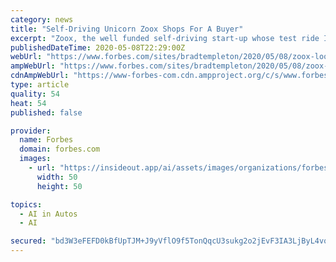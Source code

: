 ```yaml
---
category: news
title: "Self-Driving Unicorn Zoox Shops For A Buyer"
excerpt: "Zoox, the well funded self-driving start-up whose test ride I wrote about earlier this week, is reported by “The Information” to be shopping itself for sale."
publishedDateTime: 2020-05-08T22:29:00Z
webUrl: "https://www.forbes.com/sites/bradtempleton/2020/05/08/zoox-looks-to-be-sold/"
ampWebUrl: "https://www.forbes.com/sites/bradtempleton/2020/05/08/zoox-looks-to-be-sold/amp/"
cdnAmpWebUrl: "https://www-forbes-com.cdn.ampproject.org/c/s/www.forbes.com/sites/bradtempleton/2020/05/08/zoox-looks-to-be-sold/amp/"
type: article
quality: 54
heat: 54
published: false

provider:
  name: Forbes
  domain: forbes.com
  images:
    - url: "https://insideout.app/ai/assets/images/organizations/forbes.com-50x50.jpg"
      width: 50
      height: 50

topics:
  - AI in Autos
  - AI

secured: "bd3W3eFEFD0kBfUpTJM+J9yVflO9f5TonQqcU3sukg2o2jEvF3IA3LjByL4vo50+KVLXGb66svDC+9V0FhbPukPcBbreE5JQSTnUbhjWfgVnQD3l/5LRgsS1FaeSMcNs6HyKQWhT0Pkuc4vpudaFf5ZFnZqfgKVDp2E66VkgrPrK1pB4FsyCHxJEG9SgE99KKySPpbbYm15Z2u+JTi8tohEkPpd9Zn5T7GYx0se7w/4M0bqd00+Jx+o1OzPrf4y/F1A6KacTEYB1lMgw3sVVQjrKO1b5FLGfZB/1EBP4hbm7Vt6q2TGbVYLqXMT/S1DGYo1KJQDYzo3+wML9PAZxSNkChAOMher+bnFn9hZ1QLP0Rw1mv+yhGTSqVJluRYZaaV7zU8vguAVGmRo5+1u4voAnq8dVTj2mp0uz0XSy4ekrSam/GamuQuz6/cUZyLwhRHbr3S48X/LcPC+WN1bKHAoSBmxS90umvo9b9R7drIc=;/rgPa0PsHHnKdGrTY5xP3w=="
---
```


